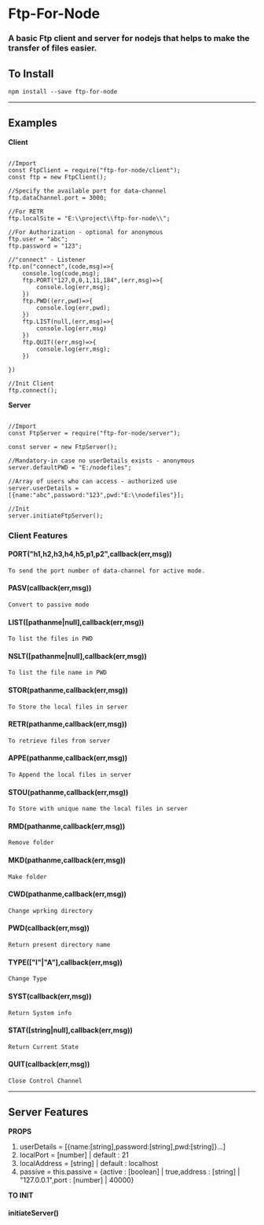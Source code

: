 # Ftp-For-Node
### A basic Ftp client and server for nodejs that helps to make the transfer of files easier.

## To Install
`npm install --save ftp-for-node`

---

## Examples

**Client**

```

//Import
const FtpClient = require("ftp-for-node/client");
const ftp = new FtpClient();

//Specify the available port for data-channel
ftp.dataChannel.port = 3000;

//For RETR
ftp.localSite = "E:\\project\\ftp-for-node\\";

//For Authorization - optional for anonymous
ftp.user = "abc";
ftp.password = "123";

//"connect" - Listener
ftp.on("connect",(code,msg)=>{
    console.log(code,msg);
    ftp.PORT("127,0,0,1,11,184",(err,msg)=>{
        console.log(err,msg);
    })
    ftp.PWD((err,pwd)=>{
        console.log(err,pwd);
    })
    ftp.LIST(null,(err,msg)=>{
        console.log(err,msg)
    })
    ftp.QUIT((err,msg)=>{
        console.log(err,msg);
    })

})

//Init Client
ftp.connect();

```

**Server**

```

//Import 
const FtpServer = require("ftp-for-node/server");

const server = new FtpServer();

//Mandatory-in case no userDetails exists - anonymous
server.defaultPWD = "E:/nodefiles";

//Array of users who can access - authorized use
server.userDetails = [{name:"abc",password:"123",pwd:"E:\\nodefiles"}];

//Init
server.initiateFtpServer();

```

### Client Features

#### PORT("h1,h2,h3,h4,h5,p1,p2",callback(err,msg))
    To send the port number of data-channel for active mode.

#### PASV(callback(err,msg))  
    Convert to passive mode

#### LIST([pathanme|null],callback(err,msg))
    To list the files in PWD

#### NSLT([pathanme|null],callback(err,msg))
    To list the file name in PWD

#### STOR(pathanme,callback(err,msg))
    To Store the local files in server

#### RETR(pathanme,callback(err,msg))
    To retrieve files from server

#### APPE(pathanme,callback(err,msg))
    To Append the local files in server

#### STOU(pathanme,callback(err,msg))
    To Store with unique name the local files in server

#### RMD(pathanme,callback(err,msg))
    Remove folder

#### MKD(pathanme,callback(err,msg))
    Make folder

#### CWD(pathanme,callback(err,msg))
    Change wprking directory

#### PWD(callback(err,msg))
    Return present directory name

#### TYPE(["I"|"A"],callback(err,msg))
    Change Type

#### SYST(callback(err,msg))
    Return System info

#### STAT([string|null],callback(err,msg))
    Return Current State

#### QUIT(callback(err,msg))
    Close Control Channel

---

## Server Features

**PROPS**

1. userDetails = [{name:[string],password:[string],pwd:[string]}...]
2. localPort = [number] | default : 21
3. localAddress = [string] | default : localhost
4. passive = this.passive = {active : [boolean] | true,address : [string] | "127.0.0.1",port : [number] | 40000}


**TO INIT**
#### initiateServer()

